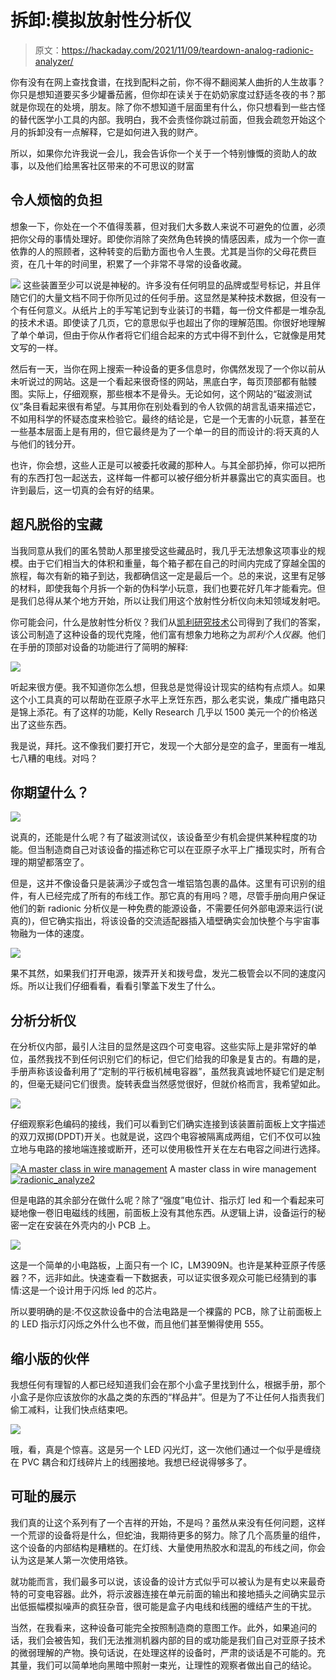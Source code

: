# 拆卸:模拟放射性分析仪

> 原文：<https://hackaday.com/2021/11/09/teardown-analog-radionic-analyzer/>

你有没有在网上查找食谱，在找到配料之前，你不得不翻阅某人曲折的人生故事？你只是想知道要买多少罐番茄酱，但你却在读关于在奶奶家度过舒适冬夜的书？那就是你现在的处境，朋友。除了你不想知道千层面里有什么，你只想看到一些古怪的替代医学小工具的内部。我明白，我不会责怪你跳过前面，但我会疏忽开始这个月的拆卸没有一点解释，它是如何进入我的财产。

所以，如果你允许我说一会儿，我会告诉你一个关于一个特别慷慨的资助人的故事，以及他们给黑客社区带来的不可思议的财富

## 令人烦恼的负担

想象一下，你处在一个不值得羡慕，但对我们大多数人来说不可避免的位置，必须把你父母的事情处理好。即使你消除了突然角色转换的情感因素，成为一个你一直依靠的人的照顾者，这种转变的后勤方面也令人生畏。尤其是当你的父母花费巨资，在几十年的时间里，积累了一个非常不寻常的设备收藏。

[![](img/d4015ca2462b2b766f4a7b2a9754c494.png)](https://hackaday.com/wp-content/uploads/2021/10/radionic_collection.jpg) 这些装置至少可以说是神秘的。许多没有任何明显的品牌或型号标记，并且伴随它们的大量文档不同于你所见过的任何手册。这显然是某种技术数据，但没有一个有任何意义。从纸片上的手写笔记到专业装订的书籍，每一份文件都是一堆杂乱的技术术语。即使读了几页，它的意思似乎也超出了你的理解范围。你很好地理解了单个单词，但由于你从作者将它们组合起来的方式中得不到什么，它就像是用梵文写的一样。

然后有一天，当你在网上搜索一种设备的更多信息时，你偶然发现了一个你以前从未听说过的网站。这是一个看起来很奇怪的网站，黑底白字，每页顶部都有骷髅图。实际上，仔细观察，那些根本不是骨头。无论如何，这个网站的“磁波测试仪”条目看起来很有希望。与其用你在别处看到的令人钦佩的胡言乱语来描述它，不如用科学的怀疑态度来检验它。最终的结论是，它是一个无害的小玩意，甚至在一些基本层面上是有用的，但它最终是为了一个单一的目的而设计的:将天真的人与他们的钱分开。

也许，你会想，这些人正是可以被委托收藏的那种人。与其全部扔掉，你可以把所有的东西打包一起送去，这样每一件都可以被仔细分析并暴露出它的真实面目。也许到最后，这一切真的会有好的结果。

## 超凡脱俗的宝藏

当我同意从我们的匿名赞助人那里接受这些藏品时，我几乎无法想象这项事业的规模。由于它们相当大的体积和重量，每个箱子都在自己的时间内完成了穿越全国的旅程，每次有新的箱子到达，我都确信这一定是最后一个。总的来说，这里有足够的材料，即使我每个月拆一个新的伪科学小玩意，我们也要花好几年才能看完。但是我们总得从某个地方开始，所以让我们用这个放射性分析仪向未知领域发射吧。

你可能会问，什么是放射性分析仪？我们从[凯利研究技术](http://kellyresearchtech.com/ka-analyzers.html)公司得到了我们的答案，该公司制造了这种设备的现代克隆，他们富有想象力地称之为*凯利个人仪器*。他们在手册的顶部对设备的功能进行了简明的解释:

[![](img/bae40b300cf04ce6cc0b6ddbf85b1567.png)](https://hackaday.com/wp-content/uploads/2021/10/radionic_function.png)

听起来很方便。我不知道你怎么想，但我总是觉得设计现实的结构有点烦人。如果这个小工具真的可以帮助在亚原子水平上烹饪东西，那么老实说，集成广播电路只是锦上添花。有了这样的功能，Kelly Research 几乎以 1500 美元一个的价格送出了这些东西。

我是说，拜托。这不像我们要打开它，发现一个大部分是空的盒子，里面有一堆乱七八糟的电线。对吗？

## 你期望什么？

[![](img/0797c235bb6475551ae1955e323ba810.png)](https://hackaday.com/wp-content/uploads/2021/10/radionic_open.jpg)

说真的，还能是什么呢？有了磁波测试仪，该设备至少有机会提供某种程度的功能。但当制造商自己对该设备的描述称它可以在亚原子水平上广播现实时，所有合理的期望都落空了。

但是，这并不像设备只是装满沙子或包含一堆铝箔包裹的晶体。这里有可识别的组件，有人已经完成了所有的布线工作。那它真的有用吗？嗯，尽管手册向用户保证他们的新 radionic 分析仪是一种免费的能源设备，不需要任何外部电源来运行(说真的)，但它确实指出，将该设备的交流适配器插入墙壁确实会加快整个与宇宙事物融为一体的速度。

[![](img/ac5c040140f560562cdfc13629b8e927.png)](https://hackaday.com/wp-content/uploads/2021/10/radionic_blink.gif)

果不其然，如果我们打开电源，拨弄开关和拨号盘，发光二极管会以不同的速度闪烁。所以让我们仔细看看，看看引擎盖下发生了什么。

## 分析分析仪

在分析仪内部，最引人注目的显然是这四个可变电容。这些实际上是非常好的单位，虽然我找不到任何识别它们的标记，但它们给我的印象是复古的。有趣的是，手册声称该设备利用了“定制的平行板机械电容器”，虽然我真诚地怀疑它们是定制的，但毫无疑问它们很贵。旋转表盘当然感觉很好，但就价格而言，我希望如此。

[![](img/12016161e9f7b491bbe3f7f467d87ba2.png)](https://hackaday.com/wp-content/uploads/2021/10/radionic_capacitor.jpg)

仔细观察彩色编码的接线，我们可以看到它们确实连接到该装置前面板上文字描述的双刀双掷(DPDT)开关。也就是说，这四个电容被隔离成两组，它们不仅可以独立地与电路的接地端连接或断开，还可以使用极性开关在左右电容之间进行选择。

 [![A master class in wire management](img/879692c50084f45e16bdeb7100d72918.png "radionic_analyze3")](https://hackaday.com/2021/11/09/teardown-analog-radionic-analyzer/radionic_analyze3/) A master class in wire management [![radionic_analyze2](img/2d2aa24e08bdf6363513ab15a2dd2e11.png "radionic_analyze2")](https://hackaday.com/2021/11/09/teardown-analog-radionic-analyzer/radionic_analyze2/) 

但是电路的其余部分在做什么呢？除了“强度”电位计、指示灯 led 和一个看起来可疑地像一卷旧电磁线的线圈，前面板上没有其他东西。从逻辑上讲，设备运行的秘密一定在安装在外壳内的小 PCB 上。

[![](img/21ffab28849468510278599520c2f51d.png)](https://hackaday.com/wp-content/uploads/2021/10/radionic_chip.jpg)

这是一个简单的小电路板，上面只有一个 IC，LM3909N。也许是某种亚原子传感器？不，远非如此。快速查看一下数据表，可以证实很多观众可能已经猜到的事情:这是一个设计用于闪烁 led 的芯片。

所以要明确的是:不仅这款设备中的合法电路是一个裸露的 PCB，除了让前面板上的 LED 指示灯闪烁之外什么也不做，而且他们甚至懒得使用 555。

## 缩小版的伙伴

我想任何有理智的人都已经知道我们会在那个小盒子里找到什么，根据手册，那个小盒子是你应该放你的水晶之类的东西的“样品井”。但是为了不让任何人指责我们偷工减料，让我们快点结束吧。

[![](img/32f772d874a2ffd6243203cb2e7b4f7e.png)](https://hackaday.com/wp-content/uploads/2021/10/radionic_sample.jpg)

哦，看，真是个惊喜。这是另一个 LED 闪光灯，这一次他们通过一个似乎是缠绕在 PVC 耦合和灯线碎片上的线圈接地。我想已经说得够多了。

## 可耻的展示

我们真的让这个系列有了一个吉祥的开始，不是吗？虽然从来没有任何问题，这样一个荒谬的设备将是什么，但蛇油，我期待更多的努力。除了几个高质量的组件，这个设备的内部结构是糟糕的。在灯线、大量使用热胶水和混乱的布线之间，你会认为这是某人第一次使用烙铁。

就功能而言，我们最多可以说，该设备的设计方式似乎可以被认为是有史以来最奇特的可变电容器。此外，将示波器连接在单元前面的输出和接地插头之间确实显示出低振幅模拟噪声的疯狂杂音，很可能是盒子内电线和线圈的缠结产生的干扰。

当然，在我看来，这种设备可能完全按照制造商的意图工作。此外，如果追问的话，我们会被告知，我们无法推测机器内部的目的或功能是我们自己对亚原子技术的微弱理解的产物。换句话说，在处理这样的设备时，严肃的谈话是不可能的。充其量，我们可以简单地向黑暗中照射一束光，让理性的观察者做出自己的结论。